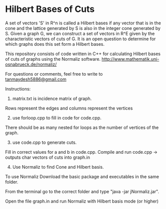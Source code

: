 Hilbert Bases of Cuts
===========

A set of vectors 'S' in R^n is called a Hilbert bases if any vector that is in the cone and the lattice generated by S is also in the integer cone generated by S. Given a graph G, we can construct a set of vectors in R^E given by the characteristic vectors of cuts of G. It is an open question to determine for which graphs does this set form a Hilbert bases.

This repository consists of code written in C++ for calculating Hilbert bases of cuts of graphs using the Normaliz software. http://www.mathematik.uni-osnabrueck.de/normaliz/

For questions or comments, feel free to write to tanmaydesh5886@gmail.com


Instructions:

1. matrix.txt is incidence matrix of graph.

Rows represent the edges and columns represent the vertices


2. use forloop.cpp to fill in code for code.cpp. 

There should be as many nested for loops as the number of vertices of the graph.


3. use code.cpp to generate cuts.

Fill in correct values for a and b in code.cpp. Compile and run code.cpp -> outputs char vectors of cuts into graph.in


4. Use Normaliz to find Cone and Hilbert basis.

To use Normaliz
Download the basic package and executables in the same folder.

From the terminal go to the correct folder and type "java -jar jNormaliz.jar".

Open the file graph.in and run Normaliz with Hilbert basis mode (or higher)

